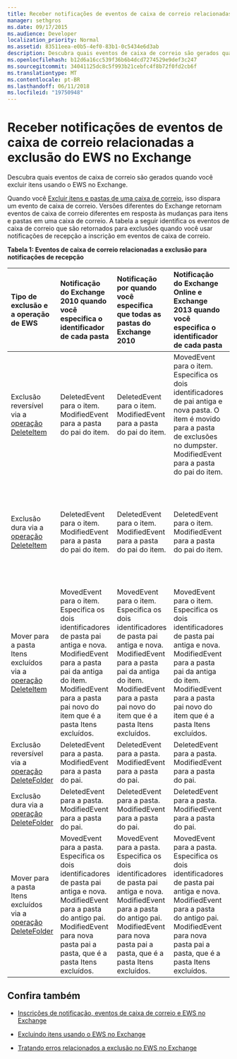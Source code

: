 ```yaml
---
title: Receber notificações de eventos de caixa de correio relacionadas a exclusão do EWS no Exchange
manager: sethgros
ms.date: 09/17/2015
ms.audience: Developer
localization_priority: Normal
ms.assetid: 83511eea-e0b5-4ef0-83b1-0c5434e6d3ab
description: Descubra quais eventos de caixa de correio são gerados quando você excluir itens usando o EWS no Exchange.
ms.openlocfilehash: b12d6a16cc539f36b6b4dcd7274529e9def3c247
ms.sourcegitcommit: 34041125dc8c5f993b21cebfc4f8b72f0fd2cb6f
ms.translationtype: MT
ms.contentlocale: pt-BR
ms.lasthandoff: 06/11/2018
ms.locfileid: "19750948"
---
```

# <a name="pull-notifications-for-ews-deletion-related-mailbox-events-in-exchange"></a>Receber notificações de eventos de caixa de correio relacionadas a exclusão do EWS no Exchange

Descubra quais eventos de caixa de correio são gerados quando você excluir itens usando o EWS no Exchange.
  
Quando você [Excluir itens e pastas de uma caixa de correio](deleting-items-by-using-ews-in-exchange.md), isso dispara um evento de caixa de correio. Versões diferentes do Exchange retornam eventos de caixa de correio diferentes em resposta às mudanças para itens e pastas em uma caixa de correio. A tabela a seguir identifica os eventos de caixa de correio que são retornados para exclusões quando você usar notificações de recepção a inscrição em eventos de caixa de correio. 
  
**Tabela 1: Eventos de caixa de correio relacionadas a exclusão para notificações de recepção**

|**Tipo de exclusão e a operação de EWS**|**Notificação do Exchange 2010 quando você especifica o identificador de cada pasta**|**Notificação por quando você especifica que todas as pastas do Exchange 2010**|**Notificação do Exchange Online e Exchange 2013 quando você especifica o identificador de cada pasta**|**Quando você especifica que todas as pastas do Exchange Online e Exchange 2013**|
|:-----|:-----|:-----|:-----|:-----|
|Exclusão reversível via a [operação DeleteItem](http://msdn.microsoft.com/library/3e26c416-fa12-476e-bfd2-5c1f4bb7b348%28Office.15%29.aspx) <br/> |DeletedEvent para o item.  <br/> ModifiedEvent para a pasta do pai do item.  <br/> |DeletedEvent para o item.  <br/> ModifiedEvent para a pasta do pai do item.  <br/> |MovedEvent para o item. Especifica os dois identificadores de pai antiga e nova pasta. O item é movido para a pasta de exclusões no dumpster.  <br/> ModifiedEvent para a pasta do pai do item.  <br/> |DeletedEvent para o item.  <br/> DeletedEvent para o item da pasta de pesquisa selecionando padrão.  <br/> ModifiedEvent para a pasta do pai do item.  <br/> |
|Exclusão dura via a [operação DeleteItem](http://msdn.microsoft.com/library/3e26c416-fa12-476e-bfd2-5c1f4bb7b348%28Office.15%29.aspx) <br/> |DeletedEvent para o item.  <br/> ModifiedEvent para a pasta do pai do item.  <br/> |DeletedEvent para o item.  <br/> ModifiedEvent para a pasta do pai do item.  <br/> |DeletedEvent para o item.  <br/> ModifiedEvent para a pasta do pai do item.  <br/> |DeletedEvent para o item.  <br/> DeletedEvent para o item da pasta de pesquisa selecionando padrão.  <br/> ModifiedEvent para a pasta do pai do item.  <br/> |
|Mover para a pasta Itens excluídos via a [operação DeleteItem](http://msdn.microsoft.com/library/3e26c416-fa12-476e-bfd2-5c1f4bb7b348%28Office.15%29.aspx) <br/> |MovedEvent para o item. Especifica os dois identificadores de pasta pai antiga e nova.  <br/> ModifiedEvent para a pasta pai da antiga do item.  <br/> ModifiedEvent para a pasta pai novo do item que é a pasta Itens excluídos.  <br/> |MovedEvent para o item. Especifica os dois identificadores de pasta pai antiga e nova.  <br/> ModifiedEvent para a pasta pai da antiga do item.  <br/> ModifiedEvent para a pasta pai novo do item que é a pasta Itens excluídos.  <br/> |MovedEvent para o item. Especifica os dois identificadores de pasta pai antiga e nova.  <br/> ModifiedEvent para a pasta pai da antiga do item.  <br/> ModifiedEvent para a pasta pai novo do item que é a pasta Itens excluídos.  <br/> |DeletedEvent da pasta de pesquisa selecionando padrão.  <br/> CreatedEvent para o item na pasta selecionando.  <br/> ModifiedEvent para a pasta pai da original do item.  <br/> ModifiedEvent para a pasta Itens excluídos.  <br/> |
|Exclusão reversível via a [operação DeleteFolder](http://msdn.microsoft.com/library/b0f92682-4895-4bcf-a4a1-e4c2e8403979%28Office.15%29.aspx) <br/> |DeletedEvent para a pasta.  <br/> ModifiedEvent para a pasta do pai.  <br/> |DeletedEvent para a pasta.  <br/> ModifiedEvent para a pasta do pai.  <br/> |DeletedEvent para a pasta.  <br/> ModifiedEvent para a pasta do pai.  <br/> |DeletedEvent para a pasta.  <br/> ModifiedEvent para a pasta do pai.  <br/> |
|Exclusão dura via a [operação DeleteFolder](http://msdn.microsoft.com/library/b0f92682-4895-4bcf-a4a1-e4c2e8403979%28Office.15%29.aspx) <br/> |DeletedEvent para a pasta.  <br/> ModifiedEvent para a pasta do pai.  <br/> |DeletedEvent para a pasta.  <br/> ModifiedEvent para a pasta do pai.  <br/> |DeletedEvent para a pasta.  <br/> ModifiedEvent para a pasta do pai.  <br/> |DeletedEvent para a pasta.  <br/> ModifiedEvent para a pasta do pai.  <br/> |
|Mover para a pasta Itens excluídos via a [operação DeleteFolder](http://msdn.microsoft.com/library/b0f92682-4895-4bcf-a4a1-e4c2e8403979%28Office.15%29.aspx) <br/> |MovedEvent para a pasta. Especifica os dois identificadores de pasta pai antiga e nova.  <br/> ModifiedEvent para a pasta do antigo pai.  <br/> ModifiedEvent para nova pasta pai a pasta, que é a pasta Itens excluídos.  <br/> |MovedEvent para a pasta. Especifica os dois identificadores de pasta pai antiga e nova.  <br/> ModifiedEvent para a pasta do antigo pai.  <br/> ModifiedEvent para nova pasta pai a pasta, que é a pasta Itens excluídos.  <br/> |MovedEvent para a pasta. Especifica os dois identificadores de pasta pai antiga e nova.  <br/> ModifiedEvent para a pasta do antigo pai.  <br/> ModifiedEvent para nova pasta pai a pasta, que é a pasta Itens excluídos.  <br/> |ModifiedEvent para a pasta do antigo pai.  <br/> ModifiedEvent para a pasta pai de nova da pasta que é a pasta Itens excluídos.  <br/> |
   
## <a name="see-also"></a>Confira também


- [Inscrições de notificação, eventos de caixa de correio e EWS no Exchange](notification-subscriptions-mailbox-events-and-ews-in-exchange.md)
    
- [Excluindo itens usando o EWS no Exchange](deleting-items-by-using-ews-in-exchange.md)
    
- [Tratando erros relacionados a exclusão no EWS no Exchange](handling-deletion-related-errors-in-ews-in-exchange.md)
    

